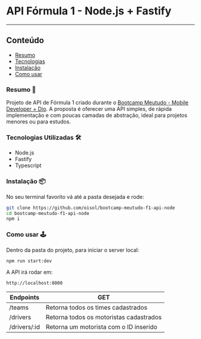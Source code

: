 # API Fórmula 1 - Node.js + Fastify
---
## Conteúdo
- [Resumo](#resumo-)
- [Tecnologias](#tecnologias-utilizadas-)
- [Instalação](#instalação-)
- [Como usar](#como-usar-)

### Resumo 📃
Projeto de API de Fórmula 1 criado durante o [Bootcamp Meutudo - Mobile Developer + Dio](https://web.dio.me/track/meutudo-mobile-developer). A proposta é oferecer uma API simples, de rápida implementação e com poucas camadas de abstração, ideal para projetos menores ou para estudos.

###  Tecnologias Utilizadas 🛠
- Node.js
- Fastify
- Typescript

### Instalação 📦
No seu terminal favorito vá até a pasta desejada e rode:
```bash
git clone https://github.com/oisol/bootcamp-meutudo-f1-api-node
cd bootcamp-meutudo-f1-api-node
npm i
```

### Como usar 🕹️
Dentro da pasta do projeto, para iniciar o server local:
```bash
npm run start:dev
``` 
A API irá rodar em:
```
http://localhost:8000
```
| Endpoints | GET |
| ------ | ---------|
| /teams | Retorna todos os times cadastrados |
| /drivers | Retorna todos os motoristas cadastrados |
| /drivers/:id | Retorna um motorista com o ID inserido |